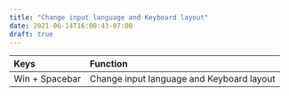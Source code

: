 ```yaml
---
title: "Change input language and Keyboard layout"
date: 2021-06-14T16:00:43-07:00
draft: true
---
```


| Keys                       | Function                                               |
|:---------------------------|:-------------------------------------------------------| 
| Win + Spacebar             | Change input language and Keyboard layout              |
